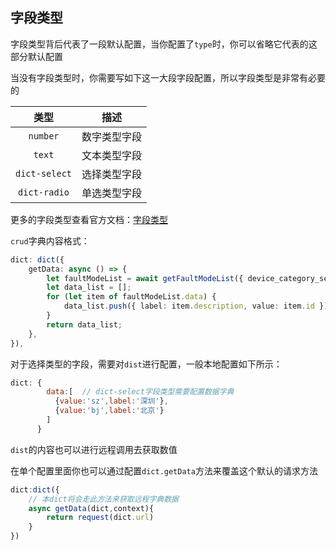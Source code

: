 ## 字段类型

字段类型背后代表了一段默认配置，当你配置了`type`时，你可以省略它代表的这部分默认配置

当没有字段类型时，你需要写如下这一大段字段配置，所以字段类型是非常有必要的

|     类型      |     描述     |
| :-----------: | :----------: |
|   `number`    | 数字类型字段 |
|    `text`     | 文本类型字段 |
| `dict-select` | 选择类型字段 |
| `dict-radio`  | 单选类型字段 |

更多的字段类型查看官方文档：[字段类型](http://fast-crud.docmirror.cn/api/types.html)

`crud`字典内容格式：

```ts
dict: dict({
    getData: async () => {
        let faultModeList = await getFaultModeList({ device_category_second__contains: context.propsRef.value.level2Category });
        let data_list = [];
        for (let item of faultModeList.data) {
            data_list.push({ label: item.description, value: item.id });
        }
        return data_list;
    },
}),
```

对于选择类型的字段，需要对`dist`进行配置，一般本地配置如下所示：

```js
dict: { 
        data:[  // dict-select字段类型需要配置数据字典
          {value:'sz',label:'深圳'},
          {value:'bj',label:'北京'} 
        ] 
      } 
```

`dist`的内容也可以进行远程调用去获取数值

在单个配置里面你也可以通过配置`dict.getData`方法来覆盖这个默认的请求方法

```js
dict:dict({
    // 本dict将会走此方法来获取远程字典数据
    async getData(dict,context){
        return request(dict.url)
    }   
})
```

